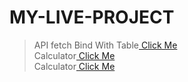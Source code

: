 # MY-LIVE-PROJECT
>API fetch Bind With Table<a href="https://utkarsh-d72.github.io/MY-PROJECT/Json api table/index.html" target="_blank"> Click Me</a><br> 
>Calculator<a href="https://utkarsh-d72.github.io/MY-PROJECT/calulator/index.html" target="_blank">                     Click Me</a> <br>
>Calculator<a href="https://utkarsh-d72.github.io/MY-PROJECT/form Validation/index.html" target="_blank">                     Click Me</a> <br>
